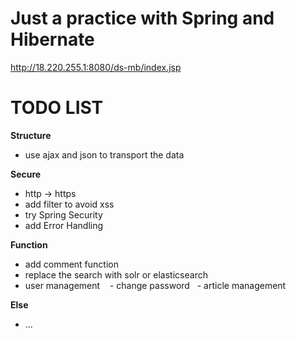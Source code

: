 # Just a practice with Spring and Hibernate
http://18.220.255.1:8080/ds-mb/index.jsp

# TODO LIST

**Structure**
- use ajax and json to transport the data 

**Secure**
- http -> https
- add filter to avoid xss
- try Spring Security
- add Error Handling

**Function**
- add comment function
- replace the search with solr or elasticsearch
- user management
    - change password
    - article management


**Else**
- ...
